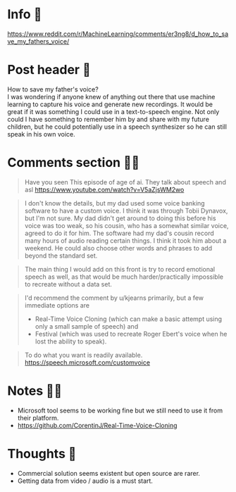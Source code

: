 # Info 📌
https://www.reddit.com/r/MachineLearning/comments/er3ng8/d_how_to_save_my_fathers_voice/

# Post header 📝
How to save my father's voice?  
I was wondering if anyone knew of anything out there that use machine learning to capture his voice and generate new recordings. It would be great if it was something I could use in a text-to-speech engine. Not only could I have something to remember him by and share with my future children, but he could potentially use in a speech synthesizer so he can still speak in his own voice.

# Comments section 👂🏻
>Have you seen This episode of age of ai. They talk about speech and asl
>https://www.youtube.com/watch?v=V5aZjsWM2wo

> I don't know the details, but my dad used some voice banking software to have a custom voice. I think it was through Tobii Dynavox, but I'm not sure. My dad didn't get around to doing this before his voice was too weak, so his cousin, who has a somewhat similar voice, agreed to do it for him. The software had my dad's cousin record many hours of audio reading certain things. I think it took him about a weekend. He could also choose other words and phrases to add beyond the standard set. 

>The main thing I would add on this front is try to record emotional speech as well, as that would be much harder/practically impossible to recreate without a data set.

>I'd recommend the comment by u/kjearns primarily, but a few immediate options are
>- Real-Time Voice Cloning (which can make a basic attempt using only a small sample of speech) and
>- Festival (which was used to recreate Roger Ebert's voice when he lost the ability to speak).

>To do what you want is readily available.
>https://speech.microsoft.com/customvoice


# Notes ✍🏻
- Microsoft tool seems to be working fine but we still need to use it from their platform.
- https://github.com/CorentinJ/Real-Time-Voice-Cloning

# Thoughts 💭
- Commercial solution seems existent but open source are rarer.
- Getting data from video / audio is a must start.